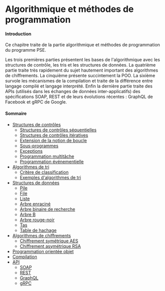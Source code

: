 # Algorithmique et méthodes de programmation

#### Introduction

Ce chapitre traite de la partie algorithmique et méthodes de programmation du programme PSE.

Les trois premières parties présentent les bases de l'algorithmique avec les structures de contrôle, les tris et les structures
de données. La quatrième partie traite très rapidement du sujet hautement important des algorithmes de chiffrements. La
cinquième présente succintement la POO. La sixième survole les mécanismes de la compilation et traite de la différence entre
langage compilé et langage interprété. Enfin la dernière partie traite des APIs (utilisés dans les échanges de données
inter-applicatifs) des spécifications SOAP, REST et de leurs évolutions récentes : GraphQL de Facebook et gRPC de Google.

#### Sommaire

+ [Structures de contrôles](PSE_Algo/structures_de_controles/README.md)
    - [Structures de contrôles séquentielles](PSE_Algo/structures_de_controles/structures-de-controles-sequentielles.md)
    - [Structures de contrôles itératives](PSE_Algo/structures_de_controles/structures-de-controles-iteratives.md)
    - [Extension de la notion de boucle](PSE_Algo/structures_de_controles/extensions-de-la-notion-de-boucle.md)
    - [Sous-programmes](PSE_Algo/structures_de_controles/sous-programmes.md)
    - [Exceptions](PSE_Algo/structures_de_controles/exceptions.md)
    - [Programmation multitâche](PSE_Algo/structures_de_controles/programmation-multitache.md)
    - [Programmation événementielle](PSE_Algo/structures_de_controles/programmation-evenementielle.md)
+ [Algorithmes de tri](PSE_Algo/algorithmes_de_tri/README.md)
    - [Critère de classification](PSE_Algo/algorithmes_de_tri/critere-de-classification.md)
    - [Exemples d'algorithmes de tri](PSE_Algo/algorithmes_de_tri/exemples-dalgorithmes-de-tri.md)
+ [Structures de données](PSE_Algo/structures_de_donnees/README.md)
    - [Pile](PSE_Algo/structures_de_donnees/pile.md)
    - [File](PSE_Algo/structures_de_donnees/file.md)
    - [Liste](PSE_Algo/structures_de_donnees/liste.md)
    - [Arbre enraciné](PSE_Algo/structures_de_donnees/arbre-enracine.md)
    - [Arbre binaire de recherche](PSE_Algo/structures_de_donnees/arbre-binaire-de-recherche.md)
    - [Arbre B](PSE_Algo/structures_de_donnees/arbre-b.md)
    - [Arbre rouge-noir](PSE_Algo/structures_de_donnees/arbre-rouge-noir.md)
    - [Tas](PSE_Algo/structures_de_donnees/tas.md)
    - [Table de hachage](PSE_Algo/structures_de_donnees/table-de-hachage.md)
+ [Algorithmes de chiffrements](PSE_Algo/algorithmes_de_chiffrements/README.md)
    - [Chiffrement symétrique AES](PSE_Algo/algorithmes_de_chiffrements/chiffrement-symetrique-aes.md)
    - [Chiffrement asymétrique RSA](PSE_Algo/algorithmes_de_chiffrements/chiffrement-asymetrique-rsa.md)
+ [Programmation orientée objet](PSE_Algo/programmation-orientee-objet.md)
+ [Compilation](PSE_Algo/compilation.md)
+ [API](PSE_Algo/api/README.md)
    - [SOAP](PSE_Algo/api/soap.md)
    - [REST](PSE_Algo/api/rest.md)
    - [GraphQL](PSE_Algo/api/graphql.md)
    - [gRPC](PSE_Algo/api/grpc.md)
